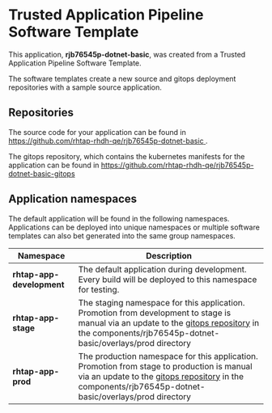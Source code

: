 # Trusted Application Pipeline Software Template

This application, **rjb76545p-dotnet-basic**, was created from a Trusted Application Pipeline Software Template.

The software templates create a new source and gitops deployment repositories with a sample source application. 

## Repositories

The source code for your application can be found in [https://github.com/rhtap-rhdh-qe/rjb76545p-dotnet-basic ](https://github.com/rhtap-rhdh-qe/rjb76545p-dotnet-basic ).
 
The gitops repository, which contains the kubernetes manifests for the application can be found in 
[https://github.com/rhtap-rhdh-qe/rjb76545p-dotnet-basic-gitops ](https://github.com/rhtap-rhdh-qe/rjb76545p-dotnet-basic-gitops ) 

## Application namespaces 

The default application will be found in the following namespaces. Applications can be deployed into unique namespaces or multiple software templates can also bet generated into the same group namespaces.  

|  Namespace   |  Description   |  
| -------- | -------- |   
| **rhtap-app-development** | The default application during development. Every build will be deployed to this namespace for testing. | 
| **rhtap-app-stage** | The staging namespace for this application. Promotion from development to stage is manual via an update to the [gitops repository](https://github.com/rhtap-rhdh-qe/rjb76545p-dotnet-basic-gitops ) in the components/rjb76545p-dotnet-basic/overlays/prod directory |  
| **rhtap-app-prod** | The production namespace for this application. Promotion from stage to production is manual via an update to the [gitops repository](https://github.com/rhtap-rhdh-qe/rjb76545p-dotnet-basic-gitops ) in the components/rjb76545p-dotnet-basic/overlays/prod directory | 
